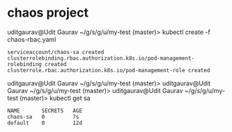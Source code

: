 # chaos project

uditgaurav@Udit Gaurav ~/g/s/g/u/my-test (master)> kubectl create -f chaos-rbac.yaml 
```
serviceaccount/chaos-sa created
clusterrolebinding.rbac.authorization.k8s.io/pod-management-rolebinding created
clusterrole.rbac.authorization.k8s.io/pod-management-role created
```

uditgaurav@Udit Gaurav ~/g/s/g/u/my-test (master)> 
uditgaurav@Udit Gaurav ~/g/s/g/u/my-test (master)> 
uditgaurav@Udit Gaurav ~/g/s/g/u/my-test (master)> kubectl get sa
```
NAME       SECRETS   AGE
chaos-sa   0         7s
default    0         12d
```
